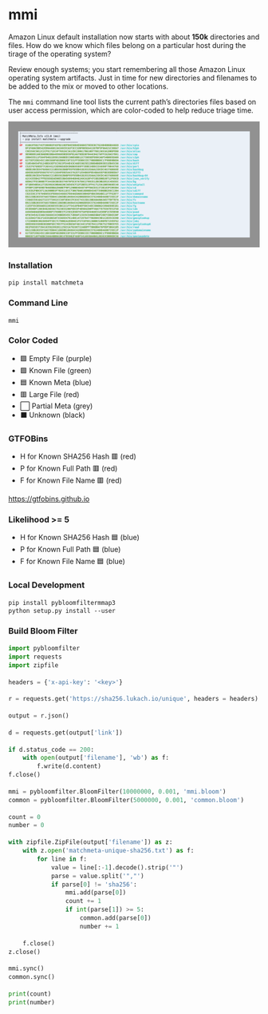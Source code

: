 # mmi

Amazon Linux default installation now starts with about **150k** directories and files. How do we know which files belong on a particular host during the tirage of the operating system?

Review enough systems; you start remembering all those Amazon Linux operating system artifacts. Just in time for new directories and filenames to be added to the mix or moved to other locations.

The ```mmi``` command line tool lists the current path’s directories files based on user access permission, which are color-coded to help reduce triage time.

![MatchMeta.Info CLI Output](MMI.png)

### Installation

```
pip install matchmeta
```

### Command Line

```
mmi
```

### Color Coded

- :purple_square: Empty File (purple)
- :green_square: Known File (green)
- :blue_square: Known Meta (blue)
- :red_square: Large File (red)
- :white_large_square: Partial Meta (grey)
- :black_large_square: Unknown (black)

### GTFOBins

- H for Known SHA256 Hash :red_square: (red)
- P for Known Full Path :red_square: (red)
- F for Known File Name :red_square: (red)

https://gtfobins.github.io

### Likelihood >= 5

- H for Known SHA256 Hash :blue_square: (blue)
- P for Known Full Path :blue_square: (blue)
- F for Known File Name :blue_square: (blue)

### Local Development

```
pip install pybloomfiltermmap3
python setup.py install --user
```

### Build Bloom Filter

```python
import pybloomfilter
import requests
import zipfile

headers = {'x-api-key': '<key>'}

r = requests.get('https://sha256.lukach.io/unique', headers = headers)

output = r.json()

d = requests.get(output['link'])

if d.status_code == 200:
    with open(output['filename'], 'wb') as f:
        f.write(d.content)
f.close()

mmi = pybloomfilter.BloomFilter(10000000, 0.001, 'mmi.bloom')
common = pybloomfilter.BloomFilter(5000000, 0.001, 'common.bloom')

count = 0
number = 0

with zipfile.ZipFile(output['filename']) as z:
	with z.open('matchmeta-unique-sha256.txt') as f:
		for line in f:
			value = line[:-1].decode().strip('"')
			parse = value.split('","')
			if parse[0] != 'sha256':
				mmi.add(parse[0])
				count += 1
				if int(parse[1]) >= 5:
					common.add(parse[0])
					number += 1

	f.close()
z.close()

mmi.sync()
common.sync()

print(count)
print(number)
```
